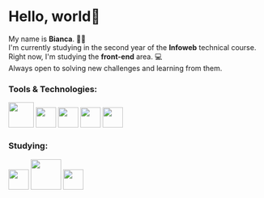 # Hello, world👋
My name is **Bianca**. 👩‍💻<br>
I'm currently studying in the second year of the **Infoweb** technical course. Right now, I'm studying the **front-end** area. 💻<br>
Always open to solving new challenges and learning from them. <br>


### Tools & Technologies:
<p align="left">
<img src= "https://cdn.icon-icons.com/icons2/2107/PNG/512/file_type_html_icon_130541.png" height="auto" width="50"> 
<img src= "https://raw.githubusercontent.com/dustin100/dustin100/master/assests/css3-original.svg" height="auto" width="40">
<img src= "https://img.icons8.com/color/452/sass.png" height="auto" width="40">
<img src= "https://raw.githubusercontent.com/dustin100/dustin100/master/assests/bootstrap-plain.svg" height="auto" width="40">
<img src= "https://raw.githubusercontent.com/dustin100/dustin100/master/assests/git-original.svg" height="auto" width="40">
</p>


### Studying:
<p align="left">
<img src= "https://img.icons8.com/color/452/javascript--v1.png" height="auto" width="40">
<img src= "https://upload.wikimedia.org/wikipedia/commons/thumb/a/a7/React-icon.svg/1280px-React-icon.svg.png" height="auto" width="60">
<img src= "https://img.icons8.com/color/452/nodejs.png" height="auto" width="40">
</p>
